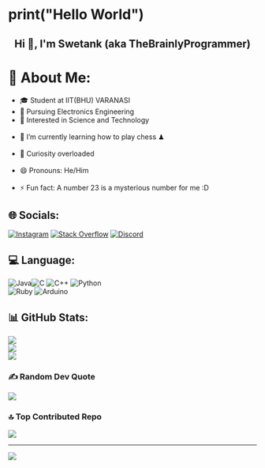 # print("Hello World")
<h2 align="center">Hi 👋, I'm Swetank (aka TheBrainlyProgrammer)</h1>

# 💫 About Me:
- 🎓 Student at IIT(BHU) VARANASI
- 📑 Pursuing Electronics Engineering 
- 🚀 Interested in Science and Technology <br><br>
- 🌱 I’m currently learning how to play chess ♟ <br><br>
- 🔭 Curiosity overloaded <br><br>
- 😄 Pronouns: He/Him <br><br>
- ⚡ Fun fact: A number 23 is a mysterious number for me :D


## 🌐 Socials:
[![Instagram](https://img.shields.io/badge/Instagram-%23E4405F.svg?logo=Instagram&logoColor=white)](https://instagram.com/itz.swetank_23) 
[![Stack Overflow](https://img.shields.io/badge/-Stackoverflow-FE7A16?logo=stack-overflow&logoColor=white)](https://stackoverflow.com/users/20127594) 
[![Discord](https://img.shields.io/badge/Discord-7289DA?style=for-the-badge&logo=discord&logoColor=white)](https://discordapp.com/users/1211212970961403924)
## 💻 Language:
![Java](https://img.shields.io/badge/java-%23ED8B00.svg?style=for-the-badge&logo=openjdk&logoColor=white)![C](https://img.shields.io/badge/c-%2300599C.svg?style=for-the-badge&logo=c&logoColor=white) ![C++](https://img.shields.io/badge/c++-%2300599C.svg?style=for-the-badge&logo=c%2B%2B&logoColor=white) ![Python](https://img.shields.io/badge/python-3670A0?style=for-the-badge&logo=python&logoColor=ffdd54) <br>![Ruby](https://img.shields.io/badge/ruby-%23CC342D.svg?style=for-the-badge&logo=ruby&logoColor=white) ![Arduino](https://img.shields.io/badge/-Arduino-00979D?style=for-the-badge&logo=Arduino&logoColor=white)
## 📊 GitHub Stats:
![](https://github-readme-stats.vercel.app/api?username=TheBrainlyProgrammer&theme=dark&hide_border=true&include_all_commits=true&count_private=true)<br/>
![](https://github-readme-streak-stats.herokuapp.com/?user=TheBrainlyProgrammer&theme=dark&hide_border=true)<br/>
![](https://github-readme-stats.vercel.app/api/top-langs/?username=TheBrainlyProgrammer&theme=dark&hide_border=true&include_all_commits=true&count_private=true&layout=compact)

### ✍️ Random Dev Quote
![](https://quotes-github-readme.vercel.app/api?type=vetical&theme=dark)

### 🔝 Top Contributed Repo
![](https://github-contributor-stats.vercel.app/api?username=TheBrainlyProgrammer&limit=5&theme=dark&combine_all_yearly_contributions=true)

---
[![](https://visitcount.itsvg.in/api?id=TheBrainlyProgrammer&icon=10&color=13)](https://visitcount.itsvg.in)
